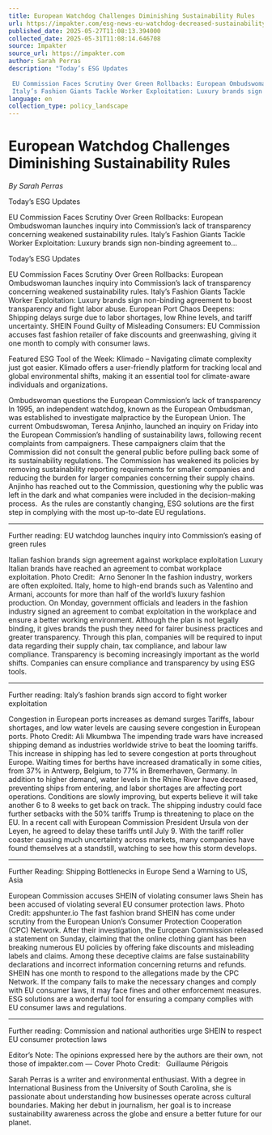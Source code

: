 ```yaml
---
title: European Watchdog Challenges Diminishing Sustainability Rules
url: https://impakter.com/esg-news-eu-watchdog-decreased-sustainability-regulation/
published_date: 2025-05-27T11:08:13.394000
collected_date: 2025-05-31T11:08:14.646708
source: Impakter
source_url: https://impakter.com
author: Sarah Perras
description: "Today’s ESG Updates 
 
 EU Commission Faces Scrutiny Over Green Rollbacks: European Ombudswoman launches inquiry into Commission’s lack of transparency concerning weakened sustainability rules. 
 Italy’s Fashion Giants Tackle Worker Exploitation: Luxury brands sign non-binding agreement to..."
language: en
collection_type: policy_landscape
---
```


# European Watchdog Challenges Diminishing Sustainability Rules

*By Sarah Perras*

Today’s ESG Updates 
 
 EU Commission Faces Scrutiny Over Green Rollbacks: European Ombudswoman launches inquiry into Commission’s lack of transparency concerning weakened sustainability rules. 
 Italy’s Fashion Giants Tackle Worker Exploitation: Luxury brands sign non-binding agreement to...

Today’s ESG Updates 
 
 EU Commission Faces Scrutiny Over Green Rollbacks: European Ombudswoman launches inquiry into Commission’s lack of transparency concerning weakened sustainability rules. 
 Italy’s Fashion Giants Tackle Worker Exploitation: Luxury brands sign non-binding agreement to boost transparency and fight labor abuse. 
 European Port Chaos Deepens: Shipping delays surge due to labor shortages, low Rhine levels, and tariff uncertainty. 
 SHEIN Found Guilty of Misleading Consumers: EU Commission accuses fast fashion retailer of fake discounts and greenwashing, giving it one month to comply with consumer laws. 
 
 Featured ESG Tool of the Week: 
 Klimado – Navigating climate complexity just got easier. Klimado offers a user-friendly platform for tracking local and global environmental shifts, making it an essential tool for climate-aware individuals and organizations. 
 
 Ombudswoman questions the European Commission’s lack of transparency 
 In 1995, an independent watchdog, known as the European Ombudsman, was established to investigate malpractice by the European Union. The current Ombudswoman, Teresa Anjinho, launched an inquiry on Friday into the European Commission’s handling of sustainability laws, following recent complaints from campaigners. These campaigners claim that the Commission did not consult the general public before pulling back some of its sustainability regulations. The Commission has weakened its policies by removing sustainability reporting requirements for smaller companies and reducing the burden for larger companies concerning their supply chains. Anjinho has reached out to the Commission, questioning why the public was left in the dark and what companies were included in the decision-making process.  As the rules are constantly changing, ESG solutions are the first step in complying with the most up-to-date EU regulations. 
 *** 
 Further reading: EU watchdog launches inquiry into Commission’s easing of green rules 
 
 Italian fashion brands sign agreement against workplace exploitation 
 Luxury Italian brands have reached an agreement to combat workplace exploitation. Photo Credit:  Arno Senoner 
 In the fashion industry, workers are often exploited. Italy, home to high-end brands such as Valentino and Armani, accounts for more than half of the world’s luxury fashion production. On Monday, government officials and leaders in the fashion industry signed an agreement to combat exploitation in the workplace and ensure a better working environment. Although the plan is not legally binding, it gives brands the push they need for fairer business practices and greater transparency. Through this plan, companies will be required to input data regarding their supply chain, tax compliance, and labour law compliance. Transparency is becoming increasingly important as the world shifts. Companies can ensure compliance and transparency by using ESG tools. 
 *** 
 Further reading: Italy’s fashion brands sign accord to fight worker exploitation 
 
 Congestion in European ports increases as demand surges 
 Tariffs, labour shortages, and low water levels are causing severe congestion in European ports. Photo Credit: Ali Mkumbwa 
 The impending trade wars have increased shipping demand as industries worldwide strive to beat the looming tariffs. This increase in shipping has led to severe congestion at ports throughout Europe. Waiting times for berths have increased dramatically in some cities, from 37% in Antwerp, Belgium, to 77% in Bremerhaven, Germany. In addition to higher demand, water levels in the Rhine River have decreased, preventing ships from entering, and labor shortages are affecting port operations. Conditions are slowly improving, but experts believe it will take another 6 to 8 weeks to get back on track. The shipping industry could face further setbacks with the 50% tariffs Trump is threatening to place on the EU. In a recent call with European Commission President Ursula von der Leyen, he agreed to delay these tariffs until July 9. With the tariff roller coaster causing much uncertainty across markets, many companies have found themselves at a standstill, watching to see how this storm develops. 
 *** 
 Further Reading: Shipping Bottlenecks in Europe Send a Warning to US, Asia 
 
 European Commission accuses SHEIN of violating consumer laws 
 Shein has been accused of violating several EU consumer protection laws. Photo Credit: appshunter.io 
 The fast fashion brand SHEIN has come under scrutiny from the European Union’s Consumer Protection Cooperation (CPC) Network. After their investigation, the European Commission released a statement on Sunday, claiming that the online clothing giant has been breaking numerous EU policies by offering fake discounts and misleading labels and claims. Among these deceptive claims are false sustainability declarations and incorrect information concerning returns and refunds. SHEIN has one month to respond to the allegations made by the CPC Network. If the company fails to make the necessary changes and comply with EU consumer laws, it may face fines and other enforcement measures. ESG solutions are a wonderful tool for ensuring a company complies with EU consumer laws and regulations. 
 *** 
 Further reading: Commission and national authorities urge SHEIN to respect EU consumer protection laws 
 
 Editor’s Note: The opinions expressed here by the authors are their own, not those of impakter.com — Cover Photo Credit:   Guillaume Périgois

Sarah Perras is a writer and environmental enthusiast. With a degree in International Business from the University of South Carolina, she is passionate about understanding how businesses operate across cultural boundaries. Making her debut in journalism, her goal is to increase sustainability awareness across the globe and ensure a better future for our planet.